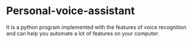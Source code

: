 # Personal-voice-assistant
It is a python program implemented with the features of voice recognition and can help you automate a lot of features on your computer.
